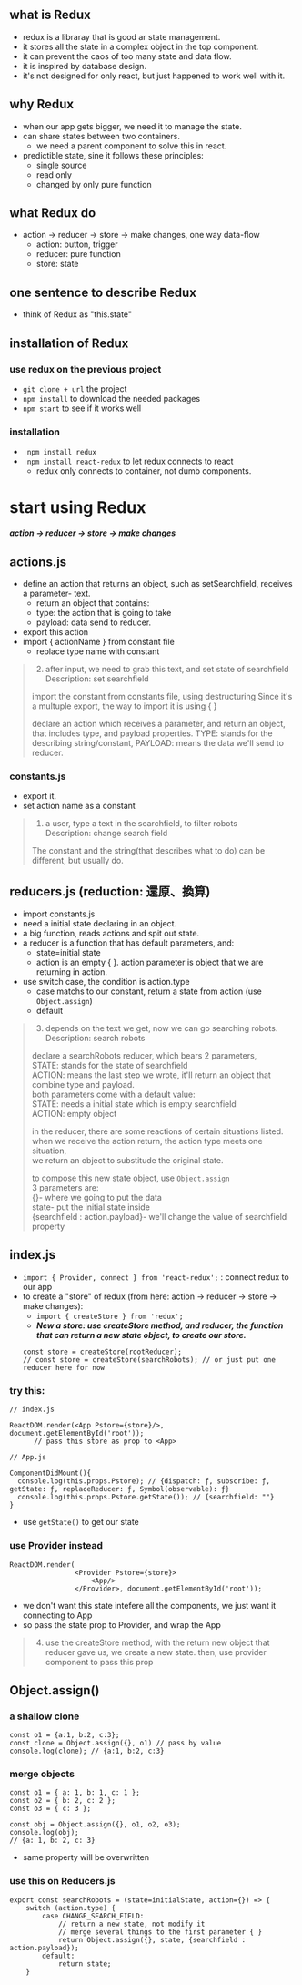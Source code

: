 ## what is Redux

- redux is a libraray that is good ar state management.
- it stores all the state in a complex object in the top component.
- it can prevent the caos of too many state and data flow.
- it is inspired by database design. 
- it's not designed for only react, but just happened to work well with it.


## why Redux

- when our app gets bigger, we need it to manage the state.
- can share states between two containers.
  - we need a parent component to solve this in react.
- predictible state, sine it follows these principles:
  - single source
  - read only
  - changed by only pure function
  
## what Redux do

- action -> reducer -> store -> make changes, one way data-flow
  - action: button, trigger
  - reducer: pure function
  - store: state

## one sentence to describe Redux

- think of Redux as "this.state"

## installation of Redux
### use redux on the previous project
- ```git clone + url``` the project
- ```npm install``` to download the needed packages
- ```npm start``` to see if it works well

### installation
- ``` npm install redux```
- ``` npm install react-redux``` to let redux connects to react
  - redux only connects to container, not dumb components.


# start using Redux
***action -> reducer -> store -> make changes***

## actions.js
- define an action that returns an object, such as setSearchfield, receives a parameter- text.
  - return an object that contains:
  - type: the action that is going to take
  - payload: data send to reducer. 
- export this action
- import { actionName } from constant file
  - replace type name with constant
  
> 2. after input, we need to grab this text, and set state of searchfield
> Description: set searchfield
> 
> import the constant from constants file, using destructuring
> Since it's a multuple export, the way to import it is using { }
> 
> declare an action which receives a parameter,
> and return an object, that includes type, and payload properties.
> TYPE: stands for the describing string/constant,
> PAYLOAD: means the data we'll send to reducer.

### constants.js
- export it.
- set action name as a constant

> 1. a user, type a text in the searchfield, to filter robots    
> Description: change search field  
>    
> The constant and the string(that describes what to do) can be different, but usually do.     

## reducers.js (reduction: 還原、換算)
- import constants.js
- need a initial state declaring in an object.
- a big function, reads actions and spit out state.
- a reducer is a function that has default parameters, and:
  - state=initial state
  - action is an empty { }. action parameter is object that we are returning in action.
- use switch case, the condition is action.type
  - case matchs to our constant, return a state from action (use ```Object.assign```)
  - default


> 3. depends on the text we get, now we can go searching robots.          
> Description: search robots     
> 
> declare a searchRobots reducer, which bears 2 parameters,      
> STATE: stands for the state of searchfield     
> ACTION: means the last step we wrote, it'll return an object that combine type and payload.     
> both parameters come with a default value:     
> STATE: needs a initial state which is empty searchfield     
> ACTION: empty object     
> 
> in the reducer, there are some reactions of certain situations listed.     
> when we receive the action return, the action type meets one situation,     
> we return an object to substitude the original state.     
> 
> to compose this new state object, use ```Object.assign```     
> 3 parameters are:     
> {}- where we going to put the data     
> state- put the initial state inside     
> {searchfield : action.payload}- we'll change the value of searchfield property      


## index.js
- ```import { Provider, connect } from 'react-redux';``` : connect redux to our app
- to create a "store" of redux (from here: action -> reducer -> store -> make changes):
  - ```import { createStore } from 'redux';```
  - ***New a store: use createStore method, and reducer, the function that can return a new state object, to create our store.***
  ```
  const store = createStore(rootReducer); 
  // const store = createStore(searchRobots); // or just put one reducer here for now
  ```
  
### try this:
```
// index.js

ReactDOM.render(<App Pstore={store}/>, document.getElementById('root'));
      // pass this store as prop to <App>
      
// App.js

ComponentDidMount(){
  console.log(this.props.Pstore); // {dispatch: ƒ, subscribe: ƒ, getState: ƒ, replaceReducer: ƒ, Symbol(observable): ƒ}
  console.log(this.props.Pstore.getState()); // {searchfield: ""}
}
```
- use ```getState()``` to get our state


### use Provider instead
```
ReactDOM.render(
                <Provider Pstore={store}>
                    <App/>   
                </Provider>, document.getElementById('root'));
```
- we don't want this state intefere all the components, we just want it connecting to App
- so pass the state prop to Provider, and wrap the App


> 4. use the createStore method, with the return new object that reducer gave us, we create a new state.
> then, use provider component to pass this prop





## Object.assign()

### a shallow clone
```
const o1 = {a:1, b:2, c:3};
const clone = Object.assign({}, o1) // pass by value
console.log(clone); // {a:1, b:2, c:3}
```

### merge objects
```
const o1 = { a: 1, b: 1, c: 1 };
const o2 = { b: 2, c: 2 };
const o3 = { c: 3 };

const obj = Object.assign({}, o1, o2, o3);
console.log(obj);
// {a: 1, b: 2, c: 3}
```
- same property will be overwritten

### use this on Reducers.js
```
export const searchRobots = (state=initialState, action={}) => {
    switch (action.type) {
        case CHANGE_SEARCH_FIELD:
            // return a new state, not modify it
            // merge several things to the first parameter { }
            return Object.assign({}, state, {searchfield : action.payload});
        default:
            return state;
    }
```





